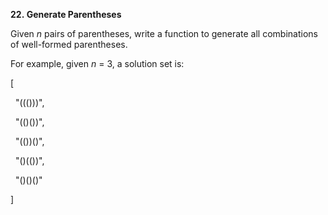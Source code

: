 **22. Generate Parentheses**

Given _n_ pairs of parentheses, write a function to generate all combinations of well-formed parentheses.

For example, given _n_ = 3, a solution set is:

[

  "((()))",

  "(()())",

  "(())()",

  "()(())",

  "()()()"

]
